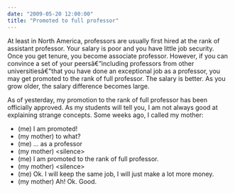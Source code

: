 ```yaml
---
date: "2009-05-20 12:00:00"
title: "Promoted to full professor"
---
```




At least in North America, professors are usually first hired at the rank of assistant professor. Your salary is poor and you have little job security. Once you get tenure, you become associate professor. However, if you can convince a set of your peersâ€”including professors from other universitiesâ€”that you have done an exceptional job as a professor, you may get promoted to the rank of full professor. The salary is better. As you grow older, the salary difference becomes large.

As of yesterday, my promotion to the rank of full professor has been officially approved.
As my students will tell you, I am not always good at explaining strange concepts. Some weeks ago, I called my mother:

- (me) I am promoted!
- (my mother) to what?
- (me) &hellip; as a professor
- (my mother) &lt;silence&gt;
- (me) I am promoted to the rank of full professor.
- (my mother) &lt;silence&gt;
- (me) Ok. I will keep the same job, I will just make a lot more money.
- (my mother) Ah! Ok. Good.


